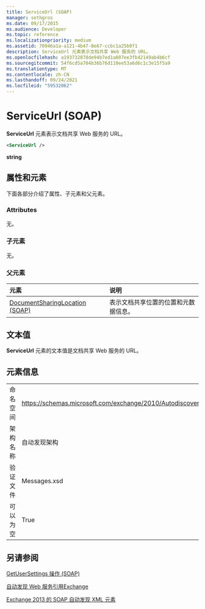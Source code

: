 ```yaml
---
title: ServiceUrl (SOAP)
manager: sethgros
ms.date: 09/17/2015
ms.audience: Developer
ms.topic: reference
ms.localizationpriority: medium
ms.assetid: 70946a1a-a121-4b47-8e67-ccbc1a25b0f1
description: ServiceUrl 元素表示文档共享 Web 服务的 URL。
ms.openlocfilehash: a193732878de94b7ed1a807ee3fb42149ab4b6cf
ms.sourcegitcommit: 54f6cd5a704b36b76d110ee53a6d6c1c3e15f5a9
ms.translationtype: MT
ms.contentlocale: zh-CN
ms.lasthandoff: 09/24/2021
ms.locfileid: "59532062"
---
```

# <a name="serviceurl-soap"></a>ServiceUrl (SOAP)

**ServiceUrl** 元素表示文档共享 Web 服务的 URL。 
  
```XML
<ServiceUrl />
```

 **string**
## <a name="attributes-and-elements"></a>属性和元素

下面各部分介绍了属性、子元素和父元素。
  
### <a name="attributes"></a>Attributes

无。
  
### <a name="child-elements"></a>子元素

无。
  
### <a name="parent-elements"></a>父元素

|**元素**|**说明**|
|:-----|:-----|
|[DocumentSharingLocation (SOAP)](documentsharinglocation-soap.md) <br/> |表示文档共享位置的位置和元数据信息。  <br/> |
   
## <a name="text-value"></a>文本值

**ServiceUrl** 元素的文本值是文档共享 Web 服务的 URL。 
  
## <a name="element-information"></a>元素信息

|||
|:-----|:-----|
|命名空间  <br/> |https://schemas.microsoft.com/exchange/2010/Autodiscover  <br/> |
|架构名称  <br/> |自动发现架构  <br/> |
|验证文件  <br/> |Messages.xsd  <br/> |
|可以为空  <br/> |True  <br/> |
   
## <a name="see-also"></a>另请参阅



[GetUserSettings 操作 (SOAP)](getusersettings-operation-soap.md)


[自动发现 Web 服务引用Exchange](autodiscover-web-service-reference-for-exchange.md)
  
[Exchange 2013 的 SOAP 自动发现 XML 元素](soap-autodiscover-xml-elements-for-exchange-2013.md)

